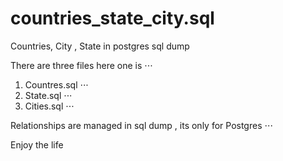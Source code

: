 # countries_state_city.sql
Countries, City , State in postgres sql dump 

There are three files here one is ⋅⋅⋅
1. Countres.sql ⋅⋅⋅
2. State.sql  ⋅⋅⋅
3. Cities.sql ⋅⋅⋅

Relationships are managed in sql dump , its only for Postgres  ⋅⋅⋅

Enjoy the life
